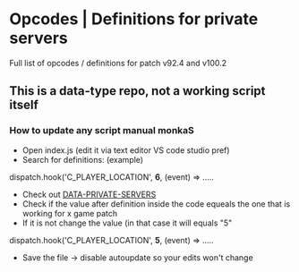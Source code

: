 # Opcodes | Definitions for private servers
Full list of opcodes / definitions for patch v92.4 and v100.2

## This is a data-type repo, not a working script itself


### How to update any script manual monkaS
* Open index.js (edit it via text editor VS code studio pref)
* Search for definitions: (example)

dispatch.hook('C_PLAYER_LOCATION', <b>6</b>, (event) => .....

* Check out [DATA-PRIVATE-SERVERS](https://github.com/ketchdrown/data-private-servers/tree/master/v100.02/definitions)
* Check if the value after definition inside the code equeals the one that is working for x game patch
* If it is not change the value (in that case it will equals "5"

dispatch.hook('C_PLAYER_LOCATION', <b>5</b>, (event) => .....

* Save the file -> disable autoupdate so your edits won't change
